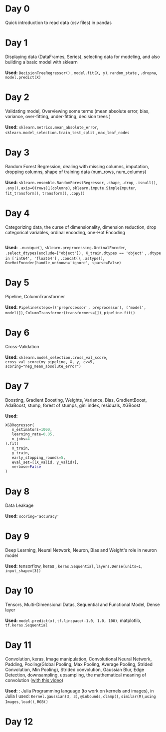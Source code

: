# Day 0
Quick introduction to read data (csv files) in pandas 

# Day 1
Displaying data (DataFrames, Series), selecting data for modeling, and also building a basic model with sklearn <br> <br>
**Used:** `DecisionTreeRegressor()` , `model.fit(X, y)`, `random_state` , `.dropna`, `model.predict(X)`

# Day 2
Validating model, Overviewing some terms (mean absolute error, bias, variance, over-fitting, under-fitting, decision trees ) <br> <br>
**Used:** `sklearn.metrics.mean_absolute_error`, `sklearn.model_selection.train_test_split` , `max_leaf_nodes` 

# Day 3
Random Forest Regression, dealing with missing columns, imputation, dropping columns, shape of training data (num_rows, num_columns) <br><br>
**Used:** `sklearn.ensemble.RandomForestRegressor`, `.shape`, `.drop`, `.isnull()`, `.any()`, `axis=0(rows)1(columns)`, `sklearn.impute.SimpleImputer`, `fit_transform()`,` transform()`, `.copy()`

# Day 4
Categorizing data, the curse of dimensionality, dimension reduction, drop categorical variables, ordinal encoding, one-Hot Encoding  <br><br>

**Used:**` .nunique()`, `sklearn.preprocessing.OrdinalEncoder`, `.select_dtypes(exclude=["object"])` ,` X_train.dtypes == 'object'` ,
 `.dtype in ['int64', 'float64']` , `.concat()`, `.astype()`, `OneHotEncoder(handle_unknown='ignore', sparse=False)`

# Day 5
Pipeline, ColumnTransformer <br><br>
**Used:** `Pipeline(steps=[('preprocessor', preprocessor), ('model', model)])`,  `ColumnTransformer(transformers=[])`, `pipeline.fit()`

# Day 6
Cross-Validation <br><br>
**Used:**  `sklearn.model_selection.cross_val_score`,  
`cross_val_score(my_pipeline, X, y, cv=5, scoring="neg_mean_absolute_error")`

# Day 7
Boosting, Gradient Boosting, Weights, Variance, Bias, GradientBoost, AdaBoost, stump, forest of stumps, gini index, residuals, XGBoost <br><br>
**Used:**
 ```py 
XGBRegressor(
    n_estimators=1000, 
    learning_rate=0.05,
    n_jobs=4
).fit(
    X_train, 
    y_train,
    early_stopping_rounds=5,
    eval_set=[(X_valid, y_valid)],
    verbose=False
)
```

# Day 8
Data Leakage <br> <br>
**Used:** `scoring='accuracy'`

 # Day 9
Deep Learning, Neural Network, Neuron, Bias and Weight's role in neuron model  <br> <br>
**Used:** tensorflow, keras , `keras.Sequential`, `layers.Dense(units=1, input_shape=[3])`

# Day 10
Tensors, Multi-Dimensional Datas, Sequential and Functional Model, Dense layer <br> <br>
**Used:** `model.predict(x)`, `tf.linspace(-1.0, 1.0, 100)`, matplotlib, `tf.keras.Sequential`

# Day 11
Convolution, keras, Image manipulation, Convolutional Neural Network, Padding, Pooling(Global Pooling, Max Pooling, Average Pooling, Strided Convolution, Min Pooling), Strided convolution, Gaussian Blur, Edge Detection, downsampling, upsampling, the mathematical meaning of convolution ([with this video](https://youtu.be/KuXjwB4LzSA?si=NFRIkN-FwYond5OH)) <br> <br>
**Used:** : Julia Programming language (to work on kernels and images), in Julia I used: `Kernel.gaussian(3, 3)`, `@inbounds`, `clamp()`, `similar(M)`,`using Images`, `load()`, `RGB()`

# Day 12



